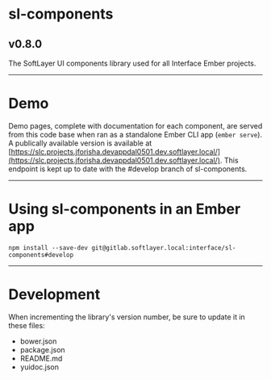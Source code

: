 # sl-components
## v0.8.0

The SoftLayer UI components library used for all Interface Ember projects.

---

# Demo

Demo pages, complete with documentation for each component, are served from this code base when ran as a standalone Ember CLI app (`ember serve`). A publically available version is available at [https://slc.projects.jforisha.devappdal0501.dev.softlayer.local/](https://slc.projects.jforisha.devappdal0501.dev.softlayer.local/). This endpoint is kept up to date with the #develop branch of sl-components.

---

# Using sl-components in an Ember app

    npm install --save-dev git@gitlab.softlayer.local:interface/sl-components#develop

---

# Development

When incrementing the library's version number, be sure to update it in these files:

* bower.json
* package.json
* README.md
* yuidoc.json
